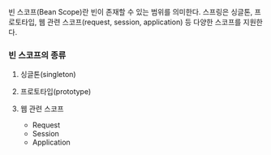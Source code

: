 빈 스코프(Bean Scope)란 빈이 존재할 수 있는 범위를 의미한다. 스프링은 싱글톤, 프로토타입, 웹 관련 스코프(request, session, application) 등 다양한 스코프를 지원한다.
### 빈 스코프의 종류
1. 싱글톤(singleton)
   
2. 프로토타입(prototype)
3. 웹 관련 스코프
	- Request
	- Session
	- Application